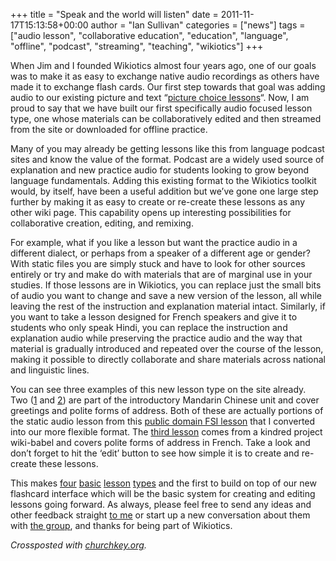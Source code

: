 +++
title = "Speak and the world will listen"
date = 2011-11-17T15:13:58+00:00
author = "Ian Sullivan"
categories = ["news"]
tags = ["audio lesson", "collaborative education", "education", "language", "offline", "podcast", "streaming", "teaching", "wikiotics"]
+++

When Jim and I founded Wikiotics almost four years ago, one of our goals was to make it as easy to exchange native audio recordings as others have made it to exchange flash cards. Our first step towards that goal was adding audio to our existing picture and text “[picture choice lessons](/en/Introduction)“. Now, I am proud to say that we have built our first specifically audio focused lesson type, one whose materials can be collaboratively edited and then streamed from the site or downloaded for offline practice.

Many of you may already be getting lessons like this from language podcast sites and know the value of the format. Podcast are a widely used source of explanation and new practice audio for students looking to grow beyond language fundamentals. Adding this existing format to the Wikiotics toolkit would, by itself, have been a useful addition but we’ve gone one large step further by making it as easy to create or re-create these lessons as any other wiki page. This capability opens up interesting possibilities for collaborative creation, editing, and remixing.

For example, what if you like a lesson but want the practice audio in a different dialect, or perhaps from a speaker of a different age or gender? With static files you are simply stuck and have to look for other sources entirely or try and make do with materials that are of marginal use in your studies. If those lessons are in Wikiotics, you can replace just the small bits of audio you want to change and save a new version of the lesson, all while leaving the rest of the instruction and explanation material intact. Similarly, if you want to take a lesson designed for French speakers and give it to students who only speak Hindi, you can replace the instruction and explanation audio while preserving the practice audio and the way that material is gradually introduced and repeated over the course of the lesson, making it possible to directly collaborate and share materials across national and linguistic lines.

You can see three examples of this new lesson type on the site already. Two ([1](/user/ian/FSI-Mandarin-Module01-Unit01 "FSI: Mandarin Module 01 Unit01, part 1") and [2](/user/ian/FSI-Mandarin-Mosule-01-Unit01-1 "FSI: Mandarin Module 01 Unit01, part 2")) are part of the introductory Mandarin Chinese unit and cover greetings and polite forms of address. Both of these are actually portions of the static audio lesson from this [public domain FSI lesson](https://web.archive.org/web/20160325183259/http://fsi-language-courses.org/Courses/Chinese/Standard%20Chinese/Module%2001%20ORN/FSI%20-%20Standard%20Chinese%20-%20Module%2001%20ORN%20-%20Unit%2001%20-%20Tape%201C-1.mp3 "FSI Mandarin - Unit 1-1") that I converted into our more flexible format. The [third lesson](/en/FrenchGreetings-WikiBabel "French greeting lesson from Wiki-babel") comes from a kindred project wiki-babel and covers polite forms of address in French. Take a look and don’t forget to hit the ‘edit’ button to see how simple it is to create and re-create these lessons.

This makes [four](/en/Introduction "Picture Choice lesson") [basic](/en/Love_and_Money_grammar "Phrase Choice lesson") [lesson](/en/Animals "Flash card lesson") [types](/en/FrenchGreetings-WikiBabel "Audio lesson") and the first to build on top of our new flashcard interface which will be the basic system for creating and editing lessons going forward. As always, please feel free to send any ideas and other feedback straight [to me](mailto:feedback@wikiotics.org) or start up a new conversation about them with [the group](mailto:wikiotics@googlegroups.com), and thanks for being part of Wikiotics.

*Crossposted with [churchkey.org](http://churchkey.org/2011/11/17/speak-and-the-world-will-listen "churchkey.org").*
